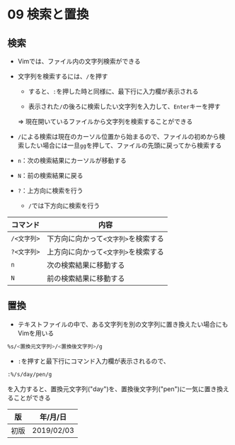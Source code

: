 09 検索と置換
===========

## 検索

* Vimでは、ファイル内の文字列検索ができる

* 文字列を検索するには、`/`を押す

  * すると、`:`を押した時と同様に、最下行に入力欄が表示される

  * 表示された`/`の後ろに検索したい文字列を入力して、`Enter`キーを押す

  => 現在開いているファイルから文字列を検索することができる

* `/`による検索は現在のカーソル位置から始まるので、ファイルの初めから検索したい場合には一旦`gg`を押して、ファイルの先頭に戻ってから検索する

* `n`：次の検索結果にカーソルが移動する

* `N`：前の検索結果に戻る

* `?`：上方向に検索を行う

  * `/`では下方向に検索を行う

| コマンド    | 内容                                 |
| ----------- | ------------------------------------ |
| `/<文字列>` | 下方向に向かって`<文字列>`を検索する |
| `?<文字列>` | 上方向に向かって`<文字列>`を検索する |
| `n`         | 次の検索結果に移動する               |
| `N`         | 前の検索結果に移動する               |



## 置換

* テキストファイルの中で、ある文字列を別の文字列に置き換えたい場合にもVimを用いる

```bash
%s/<置換元文字列>/<置換後文字列>/g
```

* `:`を押すと最下行にコマンド入力欄が表示されるので、

```bash
:%/s/day/pen/g
```

を入力すると、置換元文字列("day")を、置換後文字列("pen")に一気に置き換えることができる



| 版 |  年/月/日 |
|----|----------|
|初版|2019/02/03|
